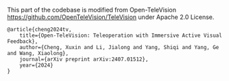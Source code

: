This part of the codebase is modified from Open-TeleVision https://github.com/OpenTeleVision/TeleVision under Apache 2.0 License.

    @article{cheng2024tv,
        title={Open-TeleVision: Teleoperation with Immersive Active Visual Feedback},
        author={Cheng, Xuxin and Li, Jialong and Yang, Shiqi and Yang, Ge and Wang, Xiaolong},
        journal={arXiv preprint arXiv:2407.01512},
        year={2024}
    }